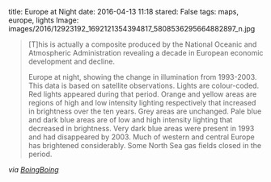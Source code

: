 title: Europe at Night
date: 2016-04-13 11:18
stared: False
tags: maps, europe, lights
Image: images/2016/12923192_1692121354394817_5808536295664882897_n.jpg

> [T]his is actually a composite produced by the National Oceanic and Atmospheric Administration revealing a decade in European economic development and decline.
>
> Europe at night, showing the change in illumination from 1993-2003. This data is based on satellite observations. Lights are colour-coded. Red lights appeared during that period. Orange and yellow areas are regions of high and low intensity lighting respectively that increased in brightness over the ten years. Grey areas are unchanged. Pale blue and dark blue areas are of low and high intensity lighting that decreased in brightness. Very dark blue areas were present in 1993 and had disappeared by 2003. Much of western and central Europe has brightened considerably. Some North Sea gas fields closed in the period.

*via [BoingBoing](https://boingboing.net/2016/04/13/map-of-europe-shows-the-lights.html)*

